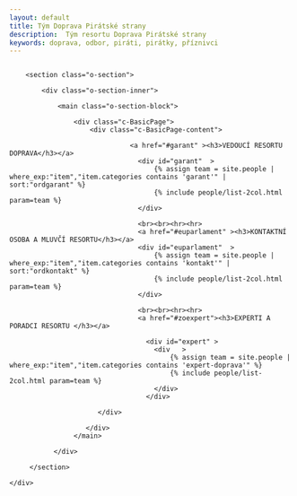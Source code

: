 ```yaml
---
layout: default
title: Tým Doprava Pirátské strany
description:  Tým resortu Doprava Pirátské strany
keywords: doprava, odbor, piráti, pirátky, příznivci
---
```

<div class="row o-section-block ">
    <div class="medium-12 large-12 columns">
      
        <section class="o-section">
        
            <div class="o-section-inner">
              
                <main class="o-section-block">
                
                    <div class="c-BasicPage">
                        <div class="c-BasicPage-content">
 
                                  <a href="#garant" ><h3>VEDOUCÍ RESORTU DOPRAVA</h3></a>
                                    <div id="garant"  >
                                        {% assign team = site.people | where_exp:"item","item.categories contains 'garant'" | sort:"ordgarant" %}
                                        {% include people/list-2col.html param=team %}
                                    </div>

   									<br><br><hr><hr>
                                    <a href="#euparlament" ><h3>KONTAKTNÍ OSOBA A MLUVČÍ RESORTU</h3></a>
                                    <div id="euparlament"  >
                                        {% assign team = site.people | where_exp:"item","item.categories contains 'kontakt'" | sort:"ordkontakt" %}
                                        {% include people/list-2col.html param=team %}
                                    </div>
 
   									<br><br><hr><hr>
                                    <a href="#zoexpert"><h3>EXPERTI A PORADCI RESORTU </h3></a>
                                    
                                      <div id="expert" >
                                        <div   >
                                            {% assign team = site.people | where_exp:"item","item.categories contains 'expert-doprava'" %}
                                            {% include people/list-2col.html param=team %}
                                        </div>                                    
                                      </div>  
  
                          </div> 
   
                       </div>                         
                    </main>   
                        
               </div>   
           		   
         </section>    
         
    </div>   

</div> 
